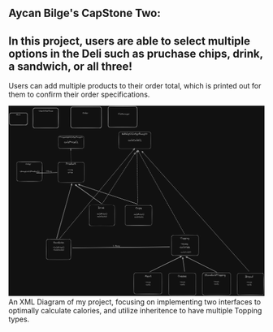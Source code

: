 Aycan Bilge's CapStone Two:
-
In this project, users are able to select multiple options in the Deli such as pruchase chips, drink, a sandwich, or all three!
-
Users can add multiple products to their order total, which is printed out for them to confirm their order specifications.

![Untitled-2024-05-29-0933.png](Untitled-2024-05-29-0933.png)
An XML Diagram of my project, focusing on implementing two interfaces to optimally calculate calories, and utilize inheritence to have multiple Topping types.
